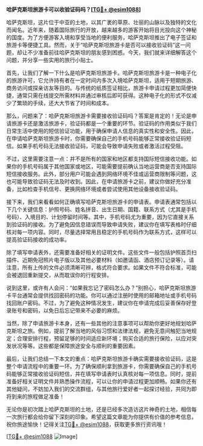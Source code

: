 **哈萨克斯坦旅游卡可以收验证码吗？[[TG💪+ @esim1088](https://t.me/s/esim1088)]**

哈萨克斯坦，这片位于中亚的土地，以其广袤的草原、壮丽的山脉以及独特的文化而闻名。近年来，随着国际旅行的开放，越来越多的游客开始将目光投向这个神秘的国度。为了方便游客入境和享受当地的便利服务，哈萨克斯坦推出了电子签证和旅游卡等便捷工具。然而，关于“哈萨克斯坦旅游卡是否可以接收验证码”这一问题，却让不少准备前往哈萨克斯坦的朋友感到困惑。今天，我们就来详细解答这个问题，并分享一些实用的旅行小贴士。

首先，让我们了解一下什么是哈萨克斯坦旅游卡。哈萨克斯坦旅游卡是一种电子化的旅游许可，它允许持有者在一定时间内多次入境哈萨克斯坦，适用于短期旅游、商务访问或探亲访友等目的。与传统的纸质签证相比，旅游卡申请过程更加简便快捷，通常只需在线提交所需材料并通过审核后即可获得。这种电子化的形式不仅减少了繁琐的手续，还大大节省了时间和成本。

那么，问题来了：哈萨克斯坦旅游卡需要接收验证码吗？答案是肯定的！无论是申请旅游卡还是激活旅游卡，验证码都是一个重要的环节。验证码的作用类似于我们日常生活中使用的短信验证功能，用于确保申请人信息的真实性和安全性。因此，在申请哈萨克斯坦旅游卡时，你需要确保自己的手机号码能够正常接收验证码短信。如果手机号码无法接收验证码，可能会导致申请失败或者激活过程受阻。

不过，这里需要注意一点：并不是所有的国家和地区都支持国际短信接收功能。如果你的手机号码属于其他国家或地区，可能需要提前确认当地运营商是否支持国际短信接收服务。此外，部分用户可能会遇到网络环境不佳或运营商限制等问题，这也可能导致验证码无法及时收到。因此，在申请旅游卡之前，建议你做好充分准备，比如检查手机信号、更换网络环境或者尝试使用其他设备接收验证码。

接下来，我们来看看如何正确填写哈萨克斯坦旅游卡的申请表。申请表通常包括以下几个关键信息：护照号码、姓名拼音、出生日期、国籍、联系方式（尤其是手机号码）、入境目的、计划停留时间等。其中，手机号码尤为重要，因为它直接关系到验证码的接收。为了避免因信息错误而导致申请失败，建议你在填写表格时仔细核对每一项内容。同时，尽量选择常用且稳定的手机号码作为联系方式，这样可以提高验证码接收的成功率。

除了填写申请表外，还需要准备好相关的证明文件。这些文件一般包括护照首页扫描件、近期免冠照片电子版以及其他必要材料（如邀请函、酒店预订记录等）。请注意，所有上传的文件必须清晰可辨，格式符合要求。如果文件不符合标准，可能会被退回重新提交，从而耽误你的行程安排。

说到这里，或许有人会问：“如果我忘记了密码怎么办？”别担心，哈萨克斯坦旅游卡平台通常会提供找回密码的功能。你可以通过注册时使用的邮箱地址或手机号码找回账户密码。不过，为了避免这种情况发生，建议你在申请完成后妥善保存好登录账号和密码，以免日后忘记带来不必要的麻烦。

当然，除了申请旅游卡本身，还有一些其他的注意事项可以帮助你更好地规划哈萨克斯坦之旅。例如，提前了解当地的风俗习惯和法律法规，避免无意间触犯当地规定；合理安排行程，预留足够的时间适应新环境；购买合适的旅行保险，以应对突发状况等等。这些都是保障旅途安全与顺利的重要因素。

最后，让我们总结一下本文的重点：哈萨克斯坦旅游卡确实需要接收验证码，这是整个申请流程中的重要一环。为了确保顺利拿到旅游卡，你需要确保自己的手机号码能够正常接收验证码短信，并在填写申请表时认真核对每一项信息。同时，提前准备好相关证明文件并熟悉操作流程，可以让你的申请过程更加顺畅。如果你还有其他疑问，不妨加入我们的交流群组，与其他旅行爱好者一起探讨经验，共同为即将到来的旅程做足准备！

无论你是初次踏上哈萨克斯坦的土地，还是已经多次造访这片神奇的土地，相信每一次旅行都会给你留下深刻的印象。希望这篇文章能为你提供有价值的参考信息，祝你旅途愉快！记得关注[TG💪+ @esim1088](https://t.me/s/esim1088)，获取更多旅行资讯哦！

[[TG💪+ @esim1088](https://t.me/s/esim1088) ![Image](https://i.postimg.cc/4NQfJmqS/Snipaste-2025-05-13-00-14-12.png)]